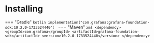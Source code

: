 # Installing

=== "Gradle"
    ```kotlin
    implementation("com.grafana:grafana-foundation-sdk:10.2.0-1733524440")
    ```
=== "Maven"
    ```xml
    <dependency>
        <groupId>com.grafana</groupId>
        <artifactId>grafana-foundation-sdk</artifactId>
        <version>10.2.0-1733524440</version>
    </dependency>
    ```
